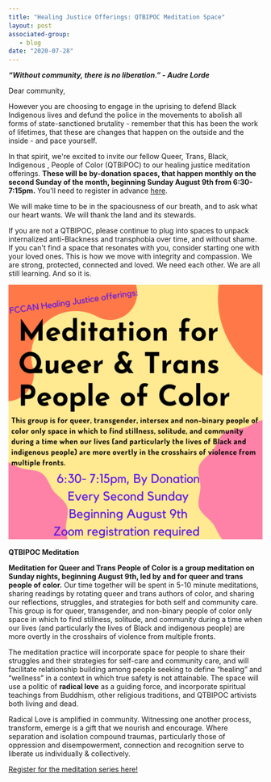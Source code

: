 ```yaml
---
title: "Healing Justice Offerings: QTBIPOC Meditation Space"
layout: post
associated-group:
   - blog
date: "2020-07-28"
---
```


**_“Without community, there is no liberation.” - Audre Lorde_**

Dear community,

However you are choosing to engage in the uprising to defend Black Indigenous lives and defund the police in the movements to abolish all forms of state-sanctioned brutality - remember that this has been the work of lifetimes, that these are changes that happen on the outside and the inside - and pace yourself.

In that spirit, we're excited to invite our fellow Queer, Trans, Black, Indigenous , People of Color (QTBIPOC) to our healing justice meditation offerings. **These will be by-donation spaces, that happen monthly on the second Sunday of the month, beginning Sunday August 9th from 6:30-7:15pm.** You'll need to register in advance [here](https://us02web.zoom.us/meeting/register/tZ0kfu6vrDsvHtSwqeSbyOF1v9Ug7wn9zkvC).

We will make time to be in the spaciousness of our breath, and to ask what our heart wants. We will thank the land and its stewards.

If you are not a QTBIPOC, please continue to plug into spaces to unpack internalized anti-Blackness and transphobia over time, and without shame. If you can't find a space that resonates with you, consider starting one with your loved ones. This is how we move with integrity and compassion. We are strong, protected, connected and loved. We need each other. We are all still learning. And so it is.

[![](/media/Meditation-for-Queer-Trans-People-of-Color-1024x1024.png)](https://us02web.zoom.us/meeting/register/tZ0kfu6vrDsvHtSwqeSbyOF1v9Ug7wn9zkvC )

**QTBIPOC Meditation**

**Meditation for Queer and Trans People of Color is a group meditation on Sunday nights, beginning August 9th, led by and for queer and trans people of color.** Our time together will be spent in 5-10 minute meditations, sharing readings by rotating queer and trans authors of color, and sharing our reflections, struggles, and strategies for both self and community care. This group is for queer, transgender, and non-binary people of color only space in which to find stillness, solitude, and community during a time when our lives (and particularly the lives of Black and indigenous people) are more overtly in the crosshairs of violence from multiple fronts.

The meditation practice will incorporate space for people to share their struggles and their strategies for self-care and community care, and will facilitate relationship building among people seeking to define “healing” and “wellness” in a context in which true safety is not attainable. The space will use a politic of **radical love** as a guiding force, and incorporate spiritual teachings from Buddhism, other religious traditions, and QTBIPOC artivists both living and dead. 

Radical Love is amplified in community. Witnessing one another process, transform, emerge is a gift that we nourish and encourage. Where separation and isolation compound traumas, particularly those of oppression and disempowerment, connection and recognition serve to liberate us individually & collectively.

[Register for the meditation series here!](https://us02web.zoom.us/meeting/register/tZ0kfu6vrDsvHtSwqeSbyOF1v9Ug7wn9zkvC)
